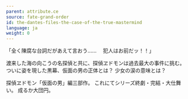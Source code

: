 ```yaml
---
parent: attribute.ce
source: fate-grand-order
id: the-dantes-files-the-case-of-the-true-mastermind
language: ja
weight: 0
---
```


「全く陳腐な台詞だがあえて言おう……
　犯人はお前だッ！！」

渡来した海の向こうの名探偵と共に、探偵ヱドモンは過去最大の事件に挑む。
ついに姿を現した黒幕、仮面の男の正体とは？
少女の涙の意味とは？

探偵ヱドモン「仮面の男」編三部作。
これにてシリーズ終劇・完結・大仕舞い。
成るか大団円。
